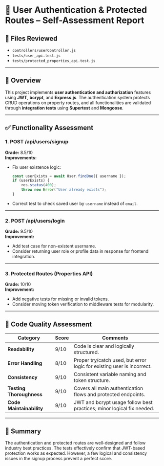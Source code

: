 # 🧾 User Authentication & Protected Routes – Self-Assessment Report

## 📁 Files Reviewed
- `controllers/userController.js`
- `tests/user_api.test.js`
- `tests/protected_properties_api.test.js`

---

## 🧠 Overview

This project implements **user authentication and authorization** features using **JWT**, **bcrypt**, and **Express.js**. The authentication system protects CRUD operations on property routes, and all functionalities are validated through **integration tests** using **Supertest** and **Mongoose**.

---

## ✅ Functionality Assessment

### **1. POST /api/users/signup**

**Grade:** 8.5/10  
**Improvements:**  
- Fix user existence logic:  
  ```js
  const userExists = await User.findOne({ username });
  if (userExists) {
      res.status(400);
      throw new Error("User already exists");
  }
  ```
- Correct test to check saved user by `username` instead of `email`.

---

### **2. POST /api/users/login**

**Grade:** 9.5/10  
**Improvement:**  
- Add test case for non-existent username.  
- Consider returning user role or profile data in response for frontend integration.

---

### **3. Protected Routes (Properties API)**


**Grade:** 10/10  
**Improvement:**  
- Add negative tests for missing or invalid tokens.  
- Consider moving token verification to middleware tests for modularity.

---

## 🧩 Code Quality Assessment

| Category | Score | Comments |
|-----------|--------|----------|
| **Readability** | 9/10 | Code is clear and logically structured. |
| **Error Handling** | 8/10 | Proper try/catch used, but error logic for existing user is incorrect. |
| **Consistency** | 9/10 | Consistent variable naming and token structure. |
| **Testing Thoroughness** | 9/10 | Covers all main authentication flows and protected endpoints. |
| **Code Maintainability** | 9/10 | JWT and bcrypt usage follow best practices; minor logical fix needed. |

---

## 🧭 Summary

The authentication and protected routes are well-designed and follow industry best practices. The tests effectively confirm that JWT-based protection works as expected. However, a few logical and consistency issues in the signup process prevent a perfect score.

